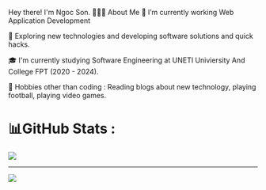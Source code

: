 
Hey there! I'm Ngoc Son. 
👨🏻‍💻 About Me
🔭   I’m currently working Web Application Development

🤔   Exploring new technologies and developing software solutions and quick hacks.

🎓   I'm currently studying Software Engineering at UNETI Univiersity And College FPT (2020 - 2024).

🎿 Hobbies other than coding : Reading blogs about new technology, playing football, playing video games.
# 📊GitHub Stats :
![](https://github-readme-stats.vercel.app/api/top-langs/?username=sondamsau02&theme=radical&hide_border=false&include_all_commits=false&count_private=false&layout=compact)

---
[![](https://visitcount.itsvg.in/api?id=sondamsau02&icon=0&color=0)](https://visitcount.itsvg.in)
